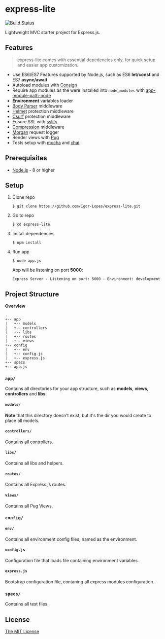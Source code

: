# express-lite

[![Build Status](https://travis-ci.org/Igor-Lopes/express-lite.svg?branch=master)](https://travis-ci.org/Igor-Lopes/express-lite)

Lightweight MVC starter project for Express.js.

## Features

> express-lite comes with essential depedencies only, for quick setup and easier app customization.

* Use ES6/ES7 Features supported by Node.js, such as ES6 **let/const** and ES7 **async/await**
* Autoload modules with [Consign](https://github.com/jarradseers/consign)
* Require app modules as the were installed into `node_modules` with [app-module-path-node](https://github.com/patrick-steele-idem/app-module-path-node)
* **Environment** variables loader
* [Body Parser](https://github.com/expressjs/body-parser) middleware
* [Helmet](https://github.com/helmetjs/helmet) protection middleware
* [Csurf](https://github.com/expressjs/csurf) protection middleware 
* Ensure SSL with [sslify](https://github.com/florianheinemann/express-sslify)
* [Compression](https://github.com/expressjs/compression) middleware
* [Morgan](https://github.com/expressjs/morgan) request logger
* Render views with [Pug](https://github.com/pugjs/pug)
* Tests setup with [mocha](https://github.com/mochajs/mocha) and [chai](https://github.com/chaijs/chai)

## Prerequisites

* [Node.js](https://nodejs.org/en/) - 8 or higher

## Setup

1. Clone repo

    ```
    $ git clone https://github.com/Igor-Lopes/express-lite.git
    ``` 

2. Go to repo

    ```
    $ cd express-lite
    ```

3. Install dependencies

    ```
    $ npm install
    ```

4. Run app

    ```
    $ node app.js
    ```

    App will be listening on port **5000**:

    ```
    Express Server - Listening on port: 5000 - Environment: development
    ```

## Project Structure

**Overview**

```
.
+-- app
|   +-- models
|   +-- controllers
|   +-- libs
|   +-- routes
|   +-- views
+-- config
|   +-- env
|   +-- config.js
|   +-- express.js
+-- specs
+-- app.js
```

### `app/`

Contains all directories for your app structure, such as **models**, **views**, **controllers** and **libs**.

#### `models/`

**Note** that this directory doesn't exist, but it's the dir you would create to place all models.

#### `controllers/`

Contains all controllers.

#### `libs/`

Contains all libs and helpers.

#### `routes/`

Contains all Express.js routes.

#### `views/`

Contains all Pug Views.

### `config/`

#### `env/`

Contains all environment config files, named as the environment.

#### `config.js`

Configuration file that loads file containing environment variables.

#### `express.js`

Bootstrap configuration file, contaning all express modules configuration.

### `specs/`

Contains all test files.

## License

[The MIT License](https://github.com/Igor-Lopes/express-lite/blob/master/LICENSE)









